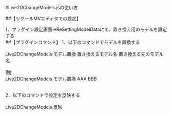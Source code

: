 #Live2DChangeModels.jsの使い方

##【ツクールMVエディタでの設定】

1．プラグイン設定画面→ReSettingModelDataにて、置き換え用のモデルを設定する<br>
##【プラグインコマンド】
1．以下のコマンドでモデルを置換する<br>
<br>
Live2DChangeModels モデル置換 置き換えるモデル名 置き換える元のモデル名<br>
<br>
例)<br>
Live2DChangeModels モデル置換 AAA BBB<br>
<br>

2．以下のコマンドで設定を反映する<br>
<br>
Live2DChangeModels 反映<br>
